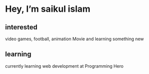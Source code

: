 # Hey, I’m saikul islam
## interested 
video games, football, animation Movie and learning something new 
## learning 
currently learning web development at Programming Hero


<!---
saikulislam4/saikulislam4 is a ✨ special ✨ repository because its `README.md` (this file) appears on your GitHub profile.
You can click the Preview link to take a look at your changes.
--->
